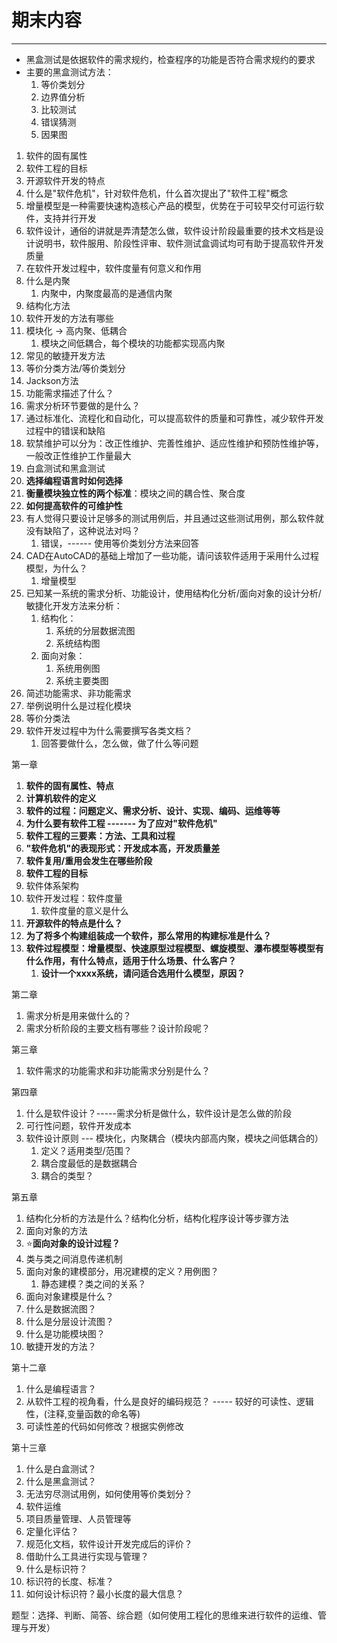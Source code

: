 # 期末内容

---

- 黑盒测试是依据软件的需求规约，检查程序的功能是否符合需求规约的要求
- 主要的黑盒测试方法：
	1. 等价类划分
	2. 边界值分析
	3. 比较测试
	4. 错误猜测
	5. 因果图



1. 软件的固有属性
2. 软件工程的目标
3. 开源软件开发的特点
4. 什么是"软件危机"，针对软件危机，什么首次提出了"软件工程"概念
5. 增量模型是一种需要快速构造核心产品的模型，优势在于可较早交付可运行软件，支持并行开发
6. 软件设计，通俗的讲就是弄清楚怎么做，软件设计阶段最重要的技术文档是设计说明书，软件服用、阶段性评审、软件测试盒调试均可有助于提高软件开发质量
7. 在软件开发过程中，软件度量有何意义和作用
8. 什么是内聚
	1. 内聚中，内聚度最高的是通信内聚
9. 结构化方法
10. 软件开发的方法有哪些
11. 模块化 $\rightarrow$ 高内聚、低耦合
	1. 模块之间低耦合，每个模块的功能都实现高内聚
12. 常见的敏捷开发方法
13. 等价分类方法/等价类划分
14. Jackson方法
15. 功能需求描述了什么？
16. 需求分析环节要做的是什么？
17. 通过标准化、流程化和自动化，可以提高软件的质量和可靠性，减少软件开发过程中的错误和缺陷
18. 软禁维护可以分为：改正性维护、完善性维护、适应性维护和预防性维护等，一般改正性维护工作量最大
19. 白盒测试和黑盒测试
20. **选择编程语言时如何选择**
21. **衡量模块独立性的两个标准**：模块之间的耦合性、聚合度
22. **如何提高软件的可维护性**
23. 有人觉得只要设计足够多的测试用例后，并且通过这些测试用例，那么软件就没有缺陷了，这种说法对吗？
	1. 错误，------ 使用等价类划分方法来回答
24. CAD在AutoCAD的基础上增加了一些功能，请问该软件适用于采用什么过程模型，为什么？
	1. 增量模型
25. 已知某一系统的需求分析、功能设计，使用结构化分析/面向对象的设计分析/敏捷化开发方法来分析：
	1. 结构化：
		1. 系统的分层数据流图
		2. 系统结构图
	2. 面向对象：
		1. 系统用例图
		2. 系统主要类图
26. 简述功能需求、非功能需求
27. 举例说明什么是过程化模块
28. 等价分类法
29. 软件开发过程中为什么需要撰写各类文档？
	1. 回答要做什么，怎么做，做了什么等问题

第一章
1. **软件的固有属性、特点**
2. **计算机软件的定义**
3. **软件的过程：问题定义、需求分析、设计、实现、编码、运维等等**
4. **为什么要有软件工程 ------- 为了应对"软件危机"**
5. **软件工程的三要素：方法、工具和过程**
6. **"软件危机"的表现形式：开发成本高，开发质量差**
7. **软件复用/重用会发生在哪些阶段**
8. **软件工程的目标**
9. 软件体系架构
10. 软件开发过程：软件度量
	1. 软件度量的意义是什么
11. **开源软件的特点是什么？**
12. **为了将多个构建组装成一个软件，那么常用的构建标准是什么？**
13. **软件过程模型：增量模型、快速原型过程模型、螺旋模型、瀑布模型等模型有什么作用，有什么特点，适用于什么场景、什么客户？**
	1. **设计一个xxxx系统，请问适合选用什么模型，原因？**

第二章
1. 需求分析是用来做什么的？
2. 需求分析阶段的主要文档有哪些？设计阶段呢？

第三章
1. 软件需求的功能需求和非功能需求分别是什么？

第四章
1. 什么是软件设计？-----需求分析是做什么，软件设计是怎么做的阶段
2. 可行性问题，软件开发成本
3. 软件设计原则 --- 模块化，内聚耦合（模块内部高内聚，模块之间低耦合的）
	1. 定义？适用类型/范围？
	2. 耦合度最低的是数据耦合
	3. 耦合的类型？

第五章
1. 结构化分析的方法是什么？结构化分析，结构化程序设计等步骤方法
2. 面向对象的方法
3. ⭐**面向对象的设计过程？**
4. 类与类之间消息传递机制
5. 面向对象的建模部分，用况建模的定义？用例图？
	1. 静态建模？类之间的关系？
6. 面向对象建模是什么？
7. 什么是数据流图？
8. 什么是分层设计流图？
9. 什么是功能模块图？
10. 敏捷开发的方法？

第十二章
1. 什么是编程语言？
2. 从软件工程的视角看，什么是良好的编码规范？ ----- 较好的可读性、逻辑性，(注释,变量函数的命名等)
3. 可读性差的代码如何修改？根据实例修改

第十三章
1. 什么是白盒测试？
2. 什么是黑盒测试？
3. 无法穷尽测试用例，如何使用等价类划分？
4. 软件运维
5. 项目质量管理、人员管理等
6. 定量化评估？
7. 规范化文档，软件设计开发完成后的评价？
8. 借助什么工具进行实现与管理？
9. 什么是标识符？
10. 标识符的长度、标准？
11. 如何设计标识符？最小长度的最大信息？

题型：选择、判断、简答、综合题（如何使用工程化的思维来进行软件的运维、管理与开发）
